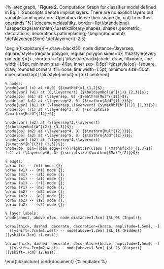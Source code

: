 {% latex graph, "<strong>Figure 2.</strong> Computation Graph for classifier model defined in Eq. 1. Subscripts denote implicit layers. There are no explicit layers but variables and operators. Operators derive their shape (in, out) from their operands."%}
\documentclass[tikz, border=0pt]{standalone}
\usepackage{amsmath}
\usetikzlibrary{shapes, shapes.geometric, decorations, decorations.pathreplacing}
\begin{document}
\def\layersep{3cm}
\def\layervert{-2.5}

\begin{tikzpicture}[->,draw=black!50, node distance=\layersep, square/.style={regular polygon, regular polygon sides=4}]
    \tikzstyle{every pin edge}=[<-,shorten <=1pt]
    \tikzstyle{var}=[circle, draw, fill=none, line width=1.5pt, minimum size=40pt, inner sep=0.5pt]
    \tikzstyle{op}=[square, draw, rounded corners, fill=none, line width=1.5pt, minimum size=50pt, inner sep=0.5pt]
    \tikzstyle{annot} = [text centered]

    % nodes:
    \node[var] (x) at (0,0) {$\mathbf{x}_{1,2}$};
    \node[var] (w1) at (0,\layervert) {$\boldsymbol{W^{(1)}_{2,3}}$};
    \node[op] (m1) at (\layersep, 0) {$\mathrm{Mul^{(1)}}$};
    \node[op] (a1) at (\layersep*2, 0) {$\mathrm{Add^{(1)}}$};
    \node[var] (b1) at (\layersep,\layervert) {$\mathbf{b^{(1)}_{1,3}}$};
    \node[op] (r1) at (\layersep*3, 0) {\scriptsize $\mathrm{ReLU^{(1)}}$};

    \node[var] (w2) at (\layersep*3,\layervert) {$\boldsymbol{W^{(2)}_{3,3}}$};
    \node[op] (m2) at (\layersep*4, 0) {$\mathrm{Mul^{(2)}}$};
    \node[op] (a2) at (\layersep*5, 0) {$\mathrm{Add^{(2)}}$};
    \node[var] (b2) at (\layersep*4,\layervert) {$\mathbf{b^{(2)}_{1,3}}$};
    \node[op, pin={[pin edge={->}]right:$P(Class | \mathbf{x})_{1,3}$}] (s2) at (\layersep*6, 0) {\scriptsize $\mathrm{SMax^{(2)}}$};

    % edges:
    \draw (x) -- (m1) node {};
    \draw (w1) -- (m1) node {};
    \draw (m1) -- (a1) node {};
    \draw (b1) -- (a1) node {};
    \draw (a1) -- (r1) node {};
    \draw (r1) -- (m2) node {};
    \draw (w2) -- (m2) node {};
    \draw (m2) -- (a2) node {};
    \draw (b2) -- (a2) node {};
    \draw (a2) -- (s2) node {};

    % layer labels:
    \node[annot, above of=x, node distance=1.5cm] {$L_0$ (Input)};

    \draw[thick, dashed, decorate, decoration={brace, amplitude=1.5em}, -]
      ([yshift=.7cm]m1.west) -- node[above=1.3em] {$L_1$ (Hidden)} ([yshift=.7cm] r1.east);

    \draw[thick, dashed, decorate, decoration={brace, amplitude=1.5em}, -]
      ([yshift=.7cm]m2.west) -- node[above=1.3em] {$L_2$ (Output)} ([yshift=.7cm] s2.east);

\end{tikzpicture}
\end{document}
{% endlatex %}
